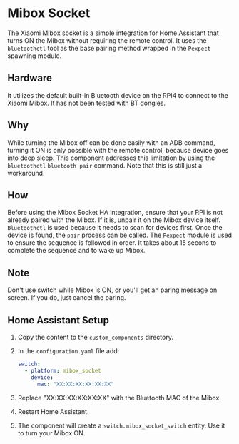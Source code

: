 # Mibox Socket

The Xiaomi Mibox socket is a simple integration for Home Assistant that turns ON the Mibox without requiring the remote control. It uses the `bluetoothctl` tool as the base pairing method wrapped in the `Pexpect` spawning module.

## Hardware
It utilizes the default built-in Bluetooth device on the RPI4 to connect to the Xiaomi Mibox. It has not been tested with BT dongles.

## Why
While turning the Mibox off can be done easily with an ADB command, turning it ON is only possible with the remote control, because device goes into deep sleep. This component addresses this limitation by using the `bluetoothctl` `bluetooth pair` command. Note that this is still just a workaround.

## How
Before using the Mibox Socket HA integration, ensure that your RPI is not already paired with the Mibox. If it is, unpair it on the Mibox device itself. `Bluetoothctl` is used because it needs to scan for devices first. Once the device is found, the `pair` process can be called. The `Pexpect` module is used to ensure the sequence is followed in order. It takes about 15 secons to complete the sequence and to wake up Mibox.

## Note
Don't use switch while Mibox is ON, or you'll get an paring message on screen. If you do, just cancel the paring.

## Home Assistant Setup
1. Copy the content to the `custom_components` directory.
2. In the `configuration.yaml` file add:

    ```yaml
    switch:
      - platform: mibox_socket
        device:
          mac: "XX:XX:XX:XX:XX:XX"
    ```

3. Replace "XX:XX:XX:XX:XX:XX" with the Bluetooth MAC of the Mibox.
4. Restart Home Assistant.
5. The component will create a `switch.mibox_socket_switch` entity. Use it to turn your Mibox ON.
